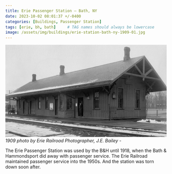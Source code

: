 ```yaml
---
title: Erie Passenger Station — Bath, NY
date: 2023-10-02 08:01:37 +/-0400
categories: [Buildings, Passenger Station]
tags: [erie, bh, bath]     # TAG names should always be lowercase
image: /assets/img/buildings/erie-station-bath-ny-1909-01.jpg
---
```


![Erie Passenger Station at Bath, NY from 1909](/assets/img/buildings/erie-station-bath-ny-1909-01.jpg)
_1909 photo by Erie Railroad Photographer, J.E. Bailey -_

The Erie Passenger Station was used by the B&H until 1918, when the Bath & Hammondsport did away with passenger service. The Erie Railroad maintained passenger service into the 1950s. And the station was torn down soon after.

